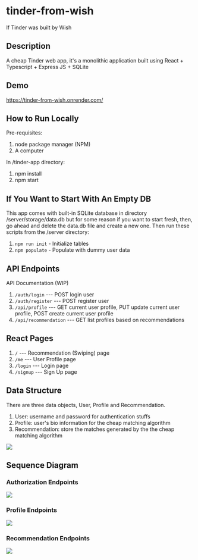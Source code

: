 # tinder-from-wish
If Tinder was built by Wish

## Description
A cheap Tinder web app, it's a monolithic application built using React + Typescript + Express JS + SQLite

## Demo
https://tinder-from-wish.onrender.com/

## How to Run Locally
Pre-requisites:
1. node package manager (NPM)
2. A computer

In /tinder-app directory:
1. npm install
2. npm start

## If You Want to Start With An Empty DB
This app comes with built-in SQLite database in directory /server/storage/data.db but for some reason if you want to start fresh, then, go ahead and delete the data.db file and create a new one. Then run these scripts from the /server directory:
1. ```npm run init``` - Initialize tables
2. ```npm populate``` - Populate with dummy user data

## API Endpoints
API Documentation (WIP)
1. ```/auth/login``` --- POST login user
2. ```/auth/register``` --- POST register user
3. ```/api/profile``` --- GET current user profile, PUT update current user profile, POST create current user profile
4. ```/api/recommendation``` --- GET list profiles based on recommendations

## React Pages
1. ```/``` --- Recommendation (Swiping) page
2. ```/me``` --- User Profile page
3. ```/login``` --- Login page
4. ```/signup``` --- Sign Up page

## Data Structure
There are three data objects, User, Profile and Recommendation.
1. User: username and password for authentication stuffs
2. Profile: user's bio information for the cheap matching algorithm
3. Recommendation: store the matches generated by the the cheap matching algorithm

[![](https://mermaid.ink/img/pako:eNp9U9FOgzAU_ZXmPmncFthgIDE--QFG44tZYhq4Y420JbdFnXP_7t3YnCCTp_ac09PTU7qB3BYIGeSVdO5OyZKkXhjB35NDEpm4UsYLVXQx50mZUjQ8NVJjl3xsyZoN3y39WslcZUtlLi47GGGpnEfqwUtlih5UsW4HteA92aWqsBfxhB5CngL-oUo0BdIZsrK59MqaM3Rj1BuSU359RsChkNB5N5R219zL38g5ofR4PPUJb-rigP-q-mY8PkqO-APmVms-1T55r5lBshNkUFG3W_wvcrkl_If3SnMVUtdnNIM3K8bjr9tTC1r6fIVOvCu_EtavuIJDNjewrL9FW62gDswLYQQaSUtV8CvY7IwWwN78z0DGw0LS6wIWZss62Xj7uDY5ZJ4aHAHZplxBtpSV41l7R4cn9IPW0kC2gQ_I4vkknkdhOE3COA2SYBaPYA1ZGkzCWTJPo3B2HSVJHG5H8GktOwST63gazuMojaJpGgVxurd73pN7--03cMw4_g?type=png)](https://mermaid.live/edit#pako:eNp9U9FOgzAU_ZXmPmncFthgIDE--QFG44tZYhq4Y420JbdFnXP_7t3YnCCTp_ac09PTU7qB3BYIGeSVdO5OyZKkXhjB35NDEpm4UsYLVXQx50mZUjQ8NVJjl3xsyZoN3y39WslcZUtlLi47GGGpnEfqwUtlih5UsW4HteA92aWqsBfxhB5CngL-oUo0BdIZsrK59MqaM3Rj1BuSU359RsChkNB5N5R219zL38g5ofR4PPUJb-rigP-q-mY8PkqO-APmVms-1T55r5lBshNkUFG3W_wvcrkl_If3SnMVUtdnNIM3K8bjr9tTC1r6fIVOvCu_EtavuIJDNjewrL9FW62gDswLYQQaSUtV8CvY7IwWwN78z0DGw0LS6wIWZss62Xj7uDY5ZJ4aHAHZplxBtpSV41l7R4cn9IPW0kC2gQ_I4vkknkdhOE3COA2SYBaPYA1ZGkzCWTJPo3B2HSVJHG5H8GktOwST63gazuMojaJpGgVxurd73pN7--03cMw4_g)

## Sequence Diagram
### Authorization Endpoints
[![](https://mermaid.ink/img/pako:eNqtkl9v2jAUxb_K1X1qp4wlkJDUUkGIZdokNqoEWqnKi5V4EDWxqf9o7RDffXYoqF277qF9inPvOT9fH90tlqJiSFCxW8N4yT7XdCVpW3CADZW6LusN5RqWism_a5kw-nl1YvR6KriWommed_PbpuCu6IAfR6M9g8DFPF_AJ8lWtXpg7jtW8hRI4CByhJNTJ32qsBZ7C4FvP_I0W9jPYg7GahVcTmbLND8ZezDufFb2At9xoaKavog-DJx1U0iqa8FBmbJkSnmgxQ3jXnfdEXF8iAM7o9oIrhj8qvV6bwDKKyglo5pVj73_zKkRq5q_GlKn-F9CeTpLpwv4AF-y-feHjK6-plnanTltGZzD-K1Jzdwo7xLR0YMetky2tK7s5m4doUC9Zi0rkNhjReVNgQXfWR01WuT3vESipWEeSmFWayQ_aaPsn9lY3GHnj1W7qUi2eIckGvaiYRgE_TiIEj_2B5GH90gSvxcM4mESBoOzMI6jYOfhbyEswe-dRf1gGIVJGPaT0I-SDnfdNd0Euz9Ffytd?type=png)](https://mermaid.live/edit#pako:eNqtkl9v2jAUxb_K1X1qp4wlkJDUUkGIZdokNqoEWqnKi5V4EDWxqf9o7RDffXYoqF277qF9inPvOT9fH90tlqJiSFCxW8N4yT7XdCVpW3CADZW6LusN5RqWism_a5kw-nl1YvR6KriWommed_PbpuCu6IAfR6M9g8DFPF_AJ8lWtXpg7jtW8hRI4CByhJNTJ32qsBZ7C4FvP_I0W9jPYg7GahVcTmbLND8ZezDufFb2At9xoaKavog-DJx1U0iqa8FBmbJkSnmgxQ3jXnfdEXF8iAM7o9oIrhj8qvV6bwDKKyglo5pVj73_zKkRq5q_GlKn-F9CeTpLpwv4AF-y-feHjK6-plnanTltGZzD-K1Jzdwo7xLR0YMetky2tK7s5m4doUC9Zi0rkNhjReVNgQXfWR01WuT3vESipWEeSmFWayQ_aaPsn9lY3GHnj1W7qUi2eIckGvaiYRgE_TiIEj_2B5GH90gSvxcM4mESBoOzMI6jYOfhbyEswe-dRf1gGIVJGPaT0I-SDnfdNd0Euz9Ffytd)

### Profile Endpoints
[![](https://mermaid.ink/img/pako:eNrFlGFv2jAQhv_KyZ9gYoxAAqmltUI02yq1AxFYpSnSZMUHWAs2tZ2uDPHf5ySsFaVIVNpUKVLi1773zs_F3pBUcSSUGLzLUaZ4Kdhcs2UiAVZMW5GKFZMWpgb1c22scnuoXpl-bhconcAs8hvBeYa3TOPzhSOtZiLDgZJWqyw7dIrvskQWYpH8_fl5lY_C52gCH1ZVdDFd6W7B0dQU5mh3-Wq5c7vi9SLyaIAzOyiPgphBTeyH1Op1kPhga6XfQYzzcbugEEfX0WAC7-DTeHgDu9oN3H6JxhEUBf0QHD7CRWHiAl5Ov5OAM8uOZXtkhBZMnqZozB6iAiWFMZqVkgbhl7CLv-XsfF8APhrGryeeanTSW0K_-hpH44l7TYZPyL_1r6dRDLWLBuw99X-GflBu_GT6FSd-Qhemr29CvuJv3ITp6LI_iZ74x-7wSrbE4m9vuGMpOerqO1POVyhZjXIp7lEbYdfVWEi3WTTWFMP_eHCmJbGTu1cB3u8eaZAl6iUT3N2rm8IiIQ7cEhNC3Sdn-mdCErl161huVbyWKaFW59ggWuXzBaEzlhk3qsx3N_Kj6u5GQjfkgdCg2wy6vue1e14QtnqtTtAga0LDVtPr9Lqh73XO_F4v8LYN8lsp59BqngVtrxv4oe-3Q78VhKXd93KytN_-AXLwGS8?type=png)](https://mermaid.live/edit#pako:eNrFlGFv2jAQhv_KyZ9gYoxAAqmltUI02yq1AxFYpSnSZMUHWAs2tZ2uDPHf5ySsFaVIVNpUKVLi1773zs_F3pBUcSSUGLzLUaZ4Kdhcs2UiAVZMW5GKFZMWpgb1c22scnuoXpl-bhconcAs8hvBeYa3TOPzhSOtZiLDgZJWqyw7dIrvskQWYpH8_fl5lY_C52gCH1ZVdDFd6W7B0dQU5mh3-Wq5c7vi9SLyaIAzOyiPgphBTeyH1Op1kPhga6XfQYzzcbugEEfX0WAC7-DTeHgDu9oN3H6JxhEUBf0QHD7CRWHiAl5Ov5OAM8uOZXtkhBZMnqZozB6iAiWFMZqVkgbhl7CLv-XsfF8APhrGryeeanTSW0K_-hpH44l7TYZPyL_1r6dRDLWLBuw99X-GflBu_GT6FSd-Qhemr29CvuJv3ITp6LI_iZ74x-7wSrbE4m9vuGMpOerqO1POVyhZjXIp7lEbYdfVWEi3WTTWFMP_eHCmJbGTu1cB3u8eaZAl6iUT3N2rm8IiIQ7cEhNC3Sdn-mdCErl161huVbyWKaFW59ggWuXzBaEzlhk3qsx3N_Kj6u5GQjfkgdCg2wy6vue1e14QtnqtTtAga0LDVtPr9Lqh73XO_F4v8LYN8lsp59BqngVtrxv4oe-3Q78VhKXd93KytN_-AXLwGS8)

### Recommendation Endpoints
[![](https://mermaid.ink/img/pako:eNqNk8Fu2zAMhl-F08kBssxO7NjVoUCwDUMOu6wrBgy-qBaTCLOllJKxeEHefXSCFXCMrL3ZpP6PPynqKCqnUUjh8blFW-Eno7akmtIC7BUFU5m9sgEePdJ17Jtrwzi69qs27NByQAXUX43WNf5QhCM5Vq5p0GoVjLMfnQ3k6noMfHiuS9sHew_v7-8vZSV8-fwdPtAA0p-6pPncTSMSauPDsLyPJr34pqave8OvBLOByAyV0WQCFg_hgr0lZSp3JyHi2VMHjTpAEsOwJw8bR1C1RAwHrTpQVoMjjQRPHfjKEZ6LMOm_LldELL6Cv8Ud9xe9u9LNarTbsJvAFi0Sd7yyem35gkZzbTm41m9yOMxwr0G94u9lFzCAb6sKvR_sQL8yPdfv2QrCbxN2o_H2ZcRUNEiNMpqfwrFHlIJvs8FSSP7Uin6VorQnPqfa4B46WwkZqMWpINdud0JuVO35r90z7t8jeonyHgt5FAchs-UsW6ZJMs-TrIjzeJFNRSdkEc-SRb4s0mRxl-Z5lpym4o9zTIhnd9k8WWZpkabzIo2z4oz7eU6e8ae_B5JWiw?type=png)](https://mermaid.live/edit#pako:eNqNk8Fu2zAMhl-F08kBssxO7NjVoUCwDUMOu6wrBgy-qBaTCLOllJKxeEHefXSCFXCMrL3ZpP6PPynqKCqnUUjh8blFW-Eno7akmtIC7BUFU5m9sgEePdJ17Jtrwzi69qs27NByQAXUX43WNf5QhCM5Vq5p0GoVjLMfnQ3k6noMfHiuS9sHew_v7-8vZSV8-fwdPtAA0p-6pPncTSMSauPDsLyPJr34pqave8OvBLOByAyV0WQCFg_hgr0lZSp3JyHi2VMHjTpAEsOwJw8bR1C1RAwHrTpQVoMjjQRPHfjKEZ6LMOm_LldELL6Cv8Ud9xe9u9LNarTbsJvAFi0Sd7yyem35gkZzbTm41m9yOMxwr0G94u9lFzCAb6sKvR_sQL8yPdfv2QrCbxN2o_H2ZcRUNEiNMpqfwrFHlIJvs8FSSP7Uin6VorQnPqfa4B46WwkZqMWpINdud0JuVO35r90z7t8jeonyHgt5FAchs-UsW6ZJMs-TrIjzeJFNRSdkEc-SRb4s0mRxl-Z5lpym4o9zTIhnd9k8WWZpkabzIo2z4oz7eU6e8ae_B5JWiw)

